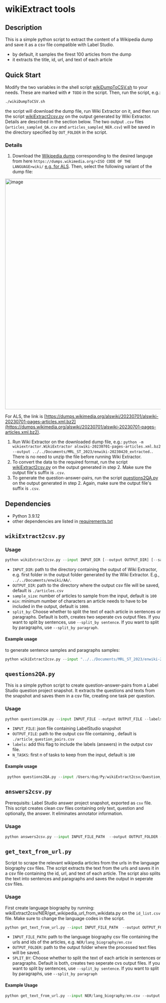 # wikiExtract tools

## Description

This is a simple python script to extract the content of a Wikipedia dump and save it as a csv file compatible with Label Studio.

- by default, it samples the firest 100 articles from the dump
- it extracts the title, id, url, and text of each article

## Quick Start

Modify the two variables in the shell script [wikiDumpToCSV.sh](wikiDumpToCSV.sh) to your needs. These are marked with `# TODO` in the script. Then, run the script, e.g.:

```bash
./wikiDumpToCSV.sh
```

the script will download the dump file, run Wiki Extractor on it, and then run the script [wikiExtract2csv.py](wikiExtract2csv.py) on the output generated by Wiki Extractor. Details are described in the section below. The two output `.csv` files (`articles_sampled_QA.csv` and `articles_sampled_NER.csv`) will be saved in the directory specified by `OUT_FOLDER` in the script.

### Details

1. Download the [Wikipedia dump](https://dumps.wikimedia.org/) corresponding to the desired languge from here ``https://dumps.wikimedia.org/<ISO CODE OF THE LANGUAGE>wiki/`` [e.g. for ALS](https://dumps.wikimedia.org/alswiki/). Then, select the following variant of the dump file:
<img width="743" alt="image" src="https://github.com/Fenerator/wikiExtract2csv/assets/33670163/01e9561d-0860-46c4-9b7e-6bdd07914b9e">

For ALS, the link is [https://dumps.wikimedia.org/alswiki/20230701/alswiki-20230701-pages-articles.xml.bz2](https://dumps.wikimedia.org/alswiki/20230701/alswiki-20230701-pages-articles.xml.bz2).

1. Run Wiki Extractor on the downloaded dump file, e.g.: `python -m wikiextractor.WikiExtractor alswiki-20230701-pages-articles.xml.bz2 --output ../../Documents/MRL_ST_2023/enwiki-20230420_extracted.`. There is no need to unzip the file before running Wiki Extractor.
2. To convert the data to the required format, run the script [wikiExtract2csv.py](wikiExtract2csv.py) on the output generated in step 2. Make sure the output file's suffix is `.csv`.
3. To generate the question-answer-pairs, run the script [questions2QA.py](questions2QA.py) on the output generated in step 2. Again, make sure the output file's suffix is `.csv`.

## Dependencies

- Python 3.9.12
- other dependencies are listed in [requirements.txt](requirements.txt)

## ``wikiExtract2csv.py``

### Usage

```python
python wikiExtract2csv.py --input INPUT_DIR [--output OUTPUT_DIR] [--sample_size SAMPLE_SIZE] [--min MIN_LENGTH] --split
```

- `INPUT_DIR`: path to the directory containing the output of Wiki Extractor, e.g. first folder in the output folder generated by the Wiki Extractor. E.g., `../../Documents/enwiki/AA/`.
- `OUTPUT_DIR`: path to the directory where the output csv file will be saved, default is `./articles.csv`
- `sample_size`: number of articles to sample from the input, default is `100`
- `min`: minimum number of characters an article needs to have to be included in the output, default is `1000`.
- `split_by`: Choose whether to split the text of each article in sentences or paragraphs. Default is both, creates two seperate cvs output files. If you want to split by sentences, use `--split_by sentence`. If you want to split by paragraphs, use `--split_by paragraph`.

#### Example usage

to generate sentence samples and paragraphs samples:

```python
python wikiExtract2csv.py --input "../../Documents/MRL_ST_2023/enwiki-20230420_extracted/AA/" --output "../../Documents/MRL_ST_2023/enwiki/" --sample_size 100 --min 1000
```

## ``questions2QA.py``

This is a simple python script to create question-answer-pairs from a Label Studio question project snapshot. It extracts the questions and texts from the snapshot and saves them in a csv file, creating one task per question.

### Usage

```python
python questions2QA.py --input INPUT_FILE --output OUTPUT_FILE --labels --n_tasks N_TASKS
```

- `INPUT_FILE`: json file containing LabelStudio snapshot
- `OUTPUT_FILE`: path to the output csv file containing , default is `./article_question_pairs.csv`
- `labels`: add this flag to include the labels (answers) in the output csv file.
- `N_TASKS`: first n of tasks to keep from the input, default is `100`

#### Example usage

```python
 python questions2QA.py --input /Users/dug/Py/wikiExtract2csv/Question_Exports/ID_Questions.json --output /Users/dug/Py/wikiExtract2csv/Answer_Tasks/answer_tasks_ID.csv
```

## ``answers2csv.py``

Prerequisits: Label Studio answer project snapshot, exported as `csv` file.
This script creates clean csv files containing only text, question and optionally, the answer. It eliminates annotator information.

### Usage

```python
python answers2csv.py --input INPUT_FILE_PATH  --output OUTPUT_FOLDER --labels SPLIT_BY         
```

## ``get_text_from_url.py``

Script to scrape the relevant wikipedia articles from the urls in the language biography csv files. The script extracts the text from the urls and saves it in a csv file containing the id, url, and text of each article. The script also splits the text into sentences and paragraphs and saves the output in seperate csv files.

### Usage

First create language biography by running: wikiExtract2csv/NER/get_wikipedia_url_from_wikidata.py on the `id_list.csv` file. Make sure to change the language codes in the script.

```python
python get_text_from_url.py --input INPUT_FILE_PATH  --output OUTPUT_FOLDER --split_by SPLIT_BY         
```

- `INPUT_FILE_PATH`: path to the language biography csv file containing the urls and ids of the articles, e.g. `NER/lang_biography/en.csv`
- `OUTPUT_FOLDER`: path to the output folder where the processed text files will be saved.
- `SPLIT_BY`: Choose whether to split the text of each article in sentences or paragraphs. Default is both, creates two seperate cvs output files. If you want to split by sentences, use `--split_by sentence`. If you want to split by paragraphs, use `--split_by paragraph`

#### Example Usage

```python
python get_text_from_url.py --input NER/lang_biography/en.csv --output Test_Outputs_NER/ --sample_size 10 --split_by sentence         
```
